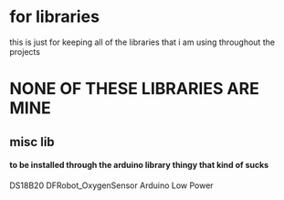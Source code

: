 # for libraries
this is just for keeping all of the libraries that i am using throughout the projects

# **NONE OF THESE LIBRARIES ARE MINE**

## misc lib
#### to be installed through the arduino library thingy that kind of sucks
DS18B20
DFRobot_OxygenSensor
Arduino Low Power
